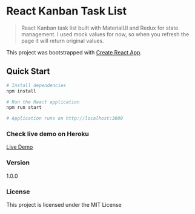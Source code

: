 # React Kanban Task List

> React Kanban task list built with MaterialUI and Redux for state management. 
> I used mock values for now, so when you refresh the page it will return original values.

This project was bootstrapped with [Create React App](https://github.com/facebook/create-react-app).

## Quick Start

```bash
# Install dependencies
npm install

# Run the React application
npm run start

# Application runs on http://localhost:3000
```

### Check live demo on Heroku

[Live Demo](https://react-task-list.herokuapp.com/)

### Version

1.0.0

### License

This project is licensed under the MIT License